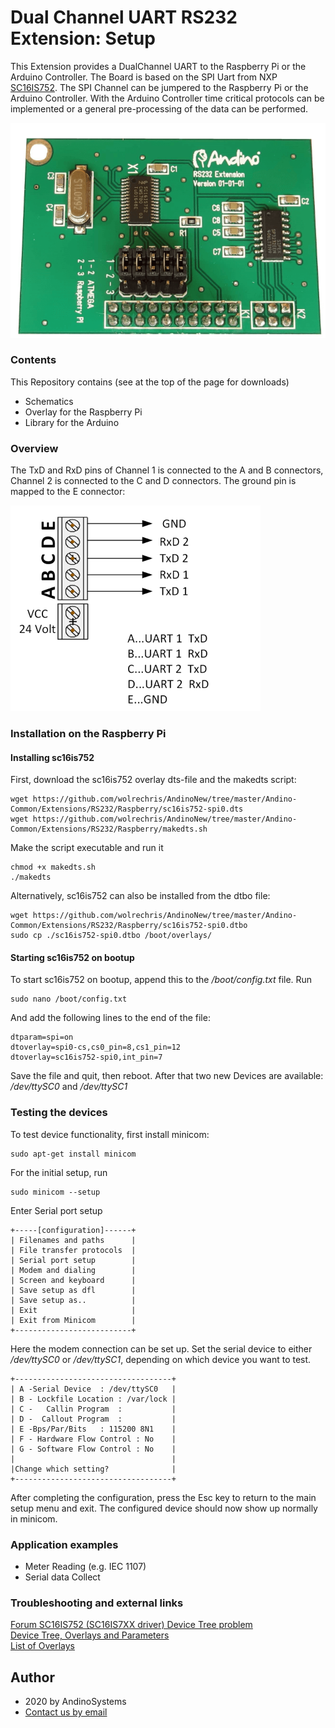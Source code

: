 Dual Channel UART RS232 Extension: Setup
========

This Extension provides a DualChannel UART to the Raspberry Pi or the Arduino Controller. The Board is based on the SPI Uart from NXP [SC16IS752][3]. The SPI Channel can be jumpered to the Raspberry Pi or the Arduino Controller. With the Arduino Controller time critical protocols can be implemented or a general pre-processing of the data can be performed.

![Dual Channel RS232 Extension](./img/rs232-extension-small.png)

### Contents
This Repository contains (see at the top of the page for downloads)
 
* Schematics
* Overlay for the Raspberry Pi
* Library for the Arduino

### Overview
The TxD and RxD pins of Channel 1 is connected to the A and B connectors, Channel 2 is connected to the C and D connectors. The ground pin is mapped to the E connector:

![RS232 Connector Screw Terminal](./img/RS232.png)



### Installation on the Raspberry Pi 

#### Installing sc16is752

First, download the sc16is752 overlay dts-file and the makedts script:

	wget https://github.com/wolrechris/AndinoNew/tree/master/Andino-Common/Extensions/RS232/Raspberry/sc16is752-spi0.dts
	wget https://github.com/wolrechris/AndinoNew/tree/master/Andino-Common/Extensions/RS232/Raspberry/makedts.sh

Make the script executable and run it

	chmod +x makedts.sh
	./makedts


Alternatively, sc16is752 can also be installed from the dtbo file:

	wget https://github.com/wolrechris/AndinoNew/tree/master/Andino-Common/Extensions/RS232/Raspberry/sc16is752-spi0.dtbo
	sudo cp ./sc16is752-spi0.dtbo /boot/overlays/

#### Starting sc16is752 on bootup 

To start sc16is752 on bootup, append this to the */boot/config.txt* file. Run

	sudo nano /boot/config.txt

And add the following lines to the end of the file:

	dtparam=spi=on
	dtoverlay=spi0-cs,cs0_pin=8,cs1_pin=12
	dtoverlay=sc16is752-spi0,int_pin=7

Save the file and quit, then reboot. After that two new Devices are available: */dev/ttySC0* and */dev/ttySC1*

### Testing the devices

To test device functionality, first install minicom:

	sudo apt-get install minicom

For the initial setup, run
    
    sudo minicom --setup

Enter Serial port setup

	+-----[configuration]------+
    | Filenames and paths      |
    | File transfer protocols  |
    | Serial port setup        |
    | Modem and dialing        |
    | Screen and keyboard      |
    | Save setup as dfl        |
    | Save setup as..          |
    | Exit                     |
    | Exit from Minicom        |
    +--------------------------+

Here the modem connection can be set up. Set the serial device to either */dev/ttySC0* or */dev/ttySC1*, depending on which device you want to test.

    +-----------------------------------+
    | A -Serial Device  : /dev/ttySC0   |
    | B - Lockfile Location : /var/lock |
    | C -   Callin Program  :           |
    | D -  Callout Program  :           |
    | E -Bps/Par/Bits   : 115200 8N1    |
    | F - Hardware Flow Control : No    |
    | G - Software Flow Control : No    |
    |                                   |
    |Change which setting?              |
    +-----------------------------------+

After completing the configuration, press the Esc key to return to the main setup menu and exit. The configured device should now show up normally in minicom. 

### Application examples
* Meter Reading (e.g. IEC 1107)
* Serial data Collect

### Troubleshooting and external links
[Forum SC16IS752 (SC16IS7XX driver) Device Tree problem][4]  
[Device Tree, Overlays and Parameters][5]  
[List of Overlays][5]  

Author
-----

* 2020 by AndinoSystems
* [Contact us by email](mailto:info@andino.systems)

[1]:https://andino.systems/andino-x1/
[3]:http://www.nxp.com/docs/en/data-sheet/SC16IS752_SC16IS762.pdf?
[4]:https://www.raspberrypi.org/forums/viewtopic.php?t=146908&p=1083915#p1024636
[5]:https://www.raspberrypi.org/documentation/configuration/device-tree.md
[6]:https://github.com/raspberrypi/firmware/tree/master/boot/overlays
